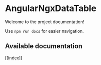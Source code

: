 # AngularNgxDataTable

Welcome to the project documentation!

Use `npm run docs` for easier navigation.

## Available documentation

[[index]]
